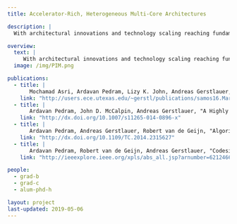 ```yaml
---
title: Accelerator-Rich, Heterogeneous Multi-Core Architectures

description: |
  With architectural innovations and technology scaling reaching fundamental limits, energy efficiency is one of the primary design concerns today. It is well-accepted that specialization and heterogeneity can achieve both high performance and low power consumption, but there are fundamental tradeoffs between flexibility and specialization in determining the right mix of cores on a chip. We study these questions through algorithm/architecture co-design of specialized architectures and accelerators for various domains, including a novel, extremely energy-efficient Linear Algebra Processor (LAP), as well as novel architectures and tools for accelerator integration and heterogeneous system design.

overview:
  text: | 
     With architectural innovations and technology scaling reaching fundamental limits, energy efficiency is one of the primary design concerns today. It is well-accepted that specialization and heterogeneity can achieve both high performance and low power consumption, but there are fundamental tradeoffs between flexibility and specialization in determining the right mix of cores on a chip. We study these questions through algorithm/architecture co-design of specialized architectures and accelerators for various domains, including a novel, extremely energy-efficient Linear Algebra Processor (LAP), as well as novel architectures and tools for accelerator integration and heterogeneous system design.
  image: /img/PIM.png

publications:
  - title: |
       Mochamad Asri, Ardavan Pedram, Lizy K. John, Andreas Gerstlauer, "Simulator Calibration for Accelerator-Rich Architecture Studies," Proceedings of the International Conference on Embedded Computer Systems: Architectures, Modeling and Simulation (SAMOS), Samos, Greece, July 2016.
    link: "http://users.ece.utexas.edu/~gerstl/publications/samos16.Marss-x86-i7.pdf"
  - title: |
       Ardavan Pedram, John D. McCalpin, Andreas Gerstlauer, "A Highly Efficient Multicore Floating-Point FFT Architecture Based on Hybrid Linear Algebra/FFT Cores," Journal of Signal Processing Systems, Special Issue on Application Specific Processors and Architectures, vol. 77, no. 1-2, October 2014. 
    link: "http://dx.doi.org/10.1007/s11265-014-0896-x"
  - title: |
       Ardavan Pedram, Andreas Gerstlauer, Robert van de Geijn, "Algorithm, Architecture, and Floating-Point Unit Codesign of a Matrix Factorization Accelerator," IEEE Transactions on Computers (TC), Special Section on Computer Arithmetic, vol. 63, no. 8, August 2014.
    link: "http://dx.doi.org/10.1109/TC.2014.2315627"
  - title: |
       Ardavan Pedram, Robert van de Geijn, Andreas Gerstlauer, "Codesign Tradeoffs for High-Performance, Low-Power Linear Algebra Architectures ," IEEE Transactions on Computers (TC), Special Issue on Energy Efficient Computing, vol. 61, no. 12, December 2012.
    link: "http://ieeexplore.ieee.org/xpls/abs_all.jsp?arnumber=6212466"

people:
  - grad-b
  - grad-c
  - alum-phd-h

layout: project
last-updated: 2019-05-06
---
```

